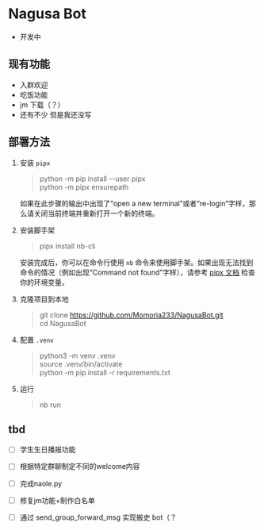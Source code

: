 # Nagusa Bot

-   开发中

## 现有功能

-   入群欢迎
-   吃饭功能
-   jm 下载（？）
-   还有不少 但是我还没写

## 部署方法

1. 安装 `pipx`

    > python -m pip install --user pipx  
    > python -m pipx ensurepath

    如果在此步骤的输出中出现了“open a new terminal”或者“re-login”字样，那么请关闭当前终端并重新打开一个新的终端。

2. 安装脚手架

    > pipx install nb-cli

    安装完成后，你可以在命令行使用 `nb` 命令来使用脚手架。如果出现无法找到命令的情况（例如出现“Command not found”字样），请参考 [pipx 文档](https://pypa.github.io/pipx/) 检查你的环境变量。

3. 克隆项目到本地

    > git clone https://github.com/Momoria233/NagusaBot.git  
    > cd NagusaBot

4. 配置 `.venv`

    > python3 -m venv .venv  
    > source .venv/bin/activate  
    > python -m pip install -r requirements.txt

5. 运行
    > nb run

## tbd

-   [ ] 学生生日播报功能
-   [ ] 根据特定群聊制定不同的welcome内容
-   [ ] 完成naole.py
-   [ ] 修复jm功能+制作白名单
-   [ ] 通过 send_group_forward_msg 实现搬史 bot（？

